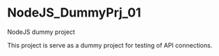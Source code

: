 # NodeJS_DummyPrj_01
NodeJS dummy project

This project is serve as a dummy project for testing of API connections.
